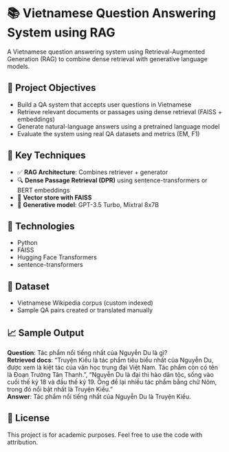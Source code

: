# 📚 Vietnamese Question Answering System using RAG

A Vietnamese question answering system using Retrieval-Augmented Generation (RAG) to combine dense retrieval with generative language models.

## 🎯 Project Objectives

- Build a QA system that accepts user questions in Vietnamese
- Retrieve relevant documents or passages using dense retrieval (FAISS + embeddings)
- Generate natural-language answers using a pretrained language model
- Evaluate the system using real QA datasets and metrics (EM, F1)

## 🧠 Key Techniques

- ✅ **RAG Architecture**: Combines retriever + generator
- 🔍 **Dense Passage Retrieval (DPR)** using sentence-transformers or BERT embeddings
- 🧾 **Vector store with FAISS**
- 💬 **Generative model**: GPT-3.5 Turbo, Mixtral 8x7B

## 🧪 Technologies

- Python
- FAISS
- Hugging Face Transformers
- sentence-transformers

## 🧾 Dataset

- Vietnamese Wikipedia corpus (custom indexed)
- Sample QA pairs created or translated manually


## 📈 Sample Output

**Question**: Tác phẩm nổi tiếng nhất của Nguyễn Du là gì?  
**Retrieved docs**: “Truyện Kiều là tác phẩm tiêu biểu nhất của Nguyễn Du, được xem là kiệt tác của văn học trung đại Việt Nam. Tác phẩm còn có tên là Đoạn Trường Tân Thanh.”, “Nguyễn Du là đại thi hào dân tộc, sống vào cuối thế kỷ 18 và đầu thế kỷ 19. Ông để lại nhiều tác phẩm bằng chữ Nôm, trong đó nổi bật nhất là Truyện Kiều.”  
**Answer**: Tác phẩm nổi tiếng nhất của Nguyễn Du là Truyện Kiều.


## 📜 License

This project is for academic purposes. Feel free to use the code with attribution.
